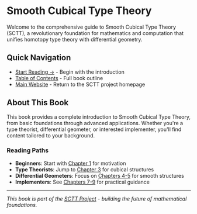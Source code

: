 # Smooth Cubical Type Theory

Welcome to the comprehensive guide to Smooth Cubical Type Theory (SCTT), a revolutionary foundation for mathematics and computation that unifies homotopy type theory with differential geometry.

## Quick Navigation

- [Start Reading →](chapter_01.html) - Begin with the introduction
- [Table of Contents](SUMMARY.html) - Full book outline
- [Main Website](../index.html) - Return to the SCTT project homepage

## About This Book

This book provides a complete introduction to Smooth Cubical Type Theory, from basic foundations through advanced applications. Whether you're a type theorist, differential geometer, or interested implementer, you'll find content tailored to your background.

### Reading Paths

- **Beginners**: Start with [Chapter 1](chapter_01.html) for motivation
- **Type Theorists**: Jump to [Chapter 3](chapter_03.html) for cubical structures  
- **Differential Geometers**: Focus on [Chapters 4-5](chapter_04.html) for smooth structures
- **Implementers**: See [Chapters 7-9](chapter_07.html) for practical guidance

---

*This book is part of the [SCTT Project](../index.html) - building the future of mathematical foundations.*